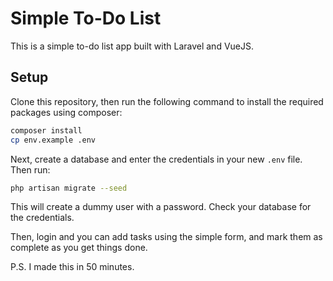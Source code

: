 # Simple To-Do List

This is a simple to-do list app built with Laravel and VueJS.

## Setup

Clone this repository, then run the following command to install the required packages using composer:

```bash
composer install
cp env.example .env
```

Next, create a database and enter the credentials in your new `.env` file. Then run:

```bash
php artisan migrate --seed
```

This will create a dummy user with a password. Check your database for the credentials.

Then, login and you can add tasks using the simple form, and mark them as complete as you get things done.

P.S. I made this in 50 minutes.
